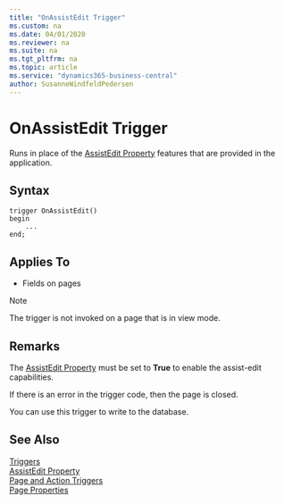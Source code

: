 ```yaml
---
title: "OnAssistEdit Trigger"
ms.custom: na
ms.date: 04/01/2020
ms.reviewer: na
ms.suite: na
ms.tgt_pltfrm: na
ms.topic: article
ms.service: "dynamics365-business-central"
author: SusanneWindfeldPedersen
---
```


# OnAssistEdit Trigger
Runs in place of the [AssistEdit Property](../properties/devenv-assistedit-property.md) features that are provided in the application.  

## Syntax  
```  
trigger OnAssistEdit()
begin
    ...
end;
``` 

## Applies To  
- Fields on pages  

> [!NOTE]  
>  The trigger is not invoked on a page that is in view mode<!--NAV in the [!INCLUDE[nav_web](../includes/nav_web_md.md)]-->.  

## Remarks  
The [AssistEdit Property](../properties/devenv-assistedit-property.md) must be set to **True** to enable the assist-edit capabilities.

 If there is an error in the trigger code, then the page is closed.  

 You can use this trigger to write to the database.  

## See Also  
 [Triggers](devenv-triggers.md)  
 [AssistEdit Property](../properties/devenv-assistedit-property.md)  
 [Page and Action Triggers](devenv-page-and-action-triggers.md)  
 [Page Properties](../properties/devenv-page-properties.md)  
